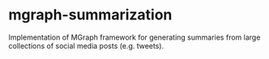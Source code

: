 # mgraph-summarization
Implementation of MGraph framework for generating summaries from large collections of social media posts (e.g. tweets).
